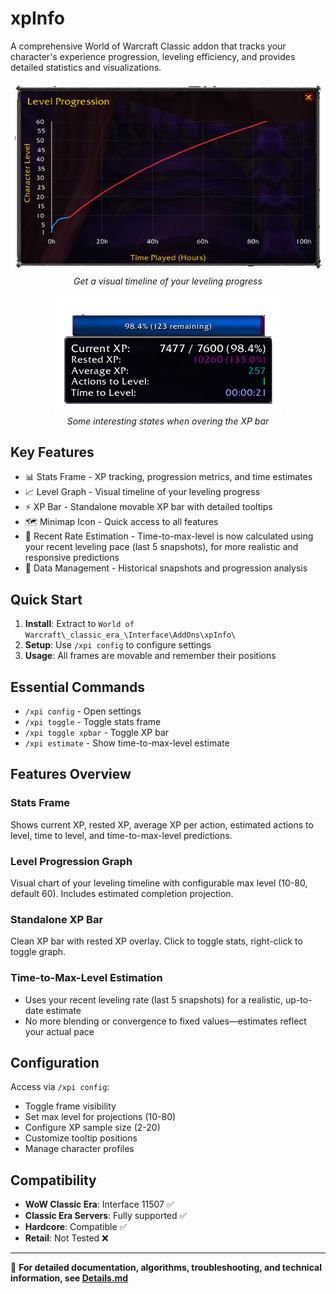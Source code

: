 # xpInfo

A comprehensive World of Warcraft Classic addon that tracks your character's experience progression, leveling efficiency, and provides detailed statistics and visualizations.

<p align="center" width="100%">
  <img src="images/graph.png" alt="Level Progression Graph" />
  <br><em>Get a visual timeline of your leveling progress</em>
</p>

<p align="center" width="100%">
  <img src="images/info.png" alt="Stats Frame Example" />
  <br><em>Some interesting states when overing the XP bar</em>
</p>

## Key Features

- 📊 Stats Frame - XP tracking, progression metrics, and time estimates
- 📈 Level Graph - Visual timeline of your leveling progress  
- ⚡ XP Bar - Standalone movable XP bar with detailed tooltips
- 🗺️ Minimap Icon - Quick access to all features
- 🧮 Recent Rate Estimation - Time-to-max-level is now calculated using your recent leveling pace (last 5 snapshots), for more realistic and responsive predictions
- 📱 Data Management - Historical snapshots and progression analysis

## Quick Start

1. **Install**: Extract to `World of Warcraft\_classic_era_\Interface\AddOns\xpInfo\`
2. **Setup**: Use `/xpi config` to configure settings
3. **Usage**: All frames are movable and remember their positions

## Essential Commands

- `/xpi config` - Open settings
- `/xpi toggle` - Toggle stats frame
- `/xpi toggle xpbar` - Toggle XP bar
- `/xpi estimate` - Show time-to-max-level estimate

## Features Overview

### Stats Frame
Shows current XP, rested XP, average XP per action, estimated actions to level, time to level, and time-to-max-level predictions.

### Level Progression Graph
Visual chart of your leveling timeline with configurable max level (10-80, default 60). Includes estimated completion projection.

### Standalone XP Bar  
Clean XP bar with rested XP overlay. Click to toggle stats, right-click to toggle graph.

### Time-to-Max-Level Estimation
- Uses your recent leveling rate (last 5 snapshots) for a realistic, up-to-date estimate
- No more blending or convergence to fixed values—estimates reflect your actual pace

## Configuration

Access via `/xpi config`:
- Toggle frame visibility
- Set max level for projections (10-80)
- Configure XP sample size (2-20)
- Customize tooltip positions
- Manage character profiles

## Compatibility

- **WoW Classic Era**: Interface 11507 ✅
- **Classic Era Servers**: Fully supported ✅  
- **Hardcore**: Compatible ✅
- **Retail**: Not Tested ❌

---

📖 **For detailed documentation, algorithms, troubleshooting, and technical information, see [Details.md](Details.md)**
